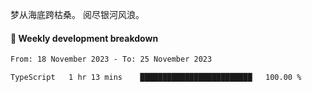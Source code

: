 梦从海底跨枯桑。
阅尽银河风浪。


#### 📝 Weekly development breakdown

<!--START_SECTION:waka-->

```txt
From: 18 November 2023 - To: 25 November 2023

TypeScript   1 hr 13 mins    █████████████████████████   100.00 %
```

<!--END_SECTION:waka-->



